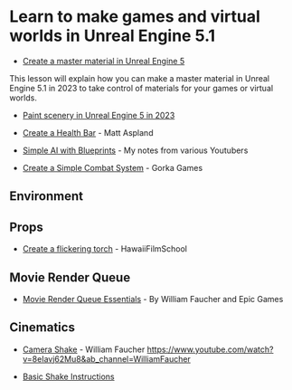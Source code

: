 # Learn to make games and virtual worlds in Unreal Engine 5.1


* <a href="create-master-material-unreal-engine-5.md">Create a master material in Unreal Engine 5</a>

This lesson will explain how you can make a master material in Unreal Engine 5.1 in 2023 to take control of materials for your games or virtual worlds.

* <a href="paint-scenery-in-unreal-engine-5-2023.md">Paint scenery in Unreal Engine 5 in 2023</a>


* [Create a Health Bar](https://youtu.be/PVgMkUwhtoM) - Matt Aspland
* [Simple AI with Blueprints](simple-ai-in-unreal.md) - My notes from various Youtubers
* [Create a Simple Combat System](https://www.youtube.com/watch?v=eH2ONHElTGA) - Gorka Games

## Environment

## Props

* [Create a flickering torch](https://www.youtube.com/watch?v=TArcdOXOjnc) - HawaiiFilmSchool


## Movie Render Queue

* [Movie Render Queue Essentials](https://dev.epicgames.com/community/learning/courses/Aq/movie-render-queue-essentials/mZB/unreal-engine-movie-render-queue-essentials-startup-prerequisites) - By William Faucher and Epic Games

## Cinematics

* [Camera Shake](https://www.youtube.com/watch?v=8eIavj62Mu8&t=15s) - William Faucher https://www.youtube.com/watch?v=8eIavj62Mu8&ab_channel=WilliamFaucher

* [Basic Shake Instructions](add-camera-shake-to-a-clip.md)
